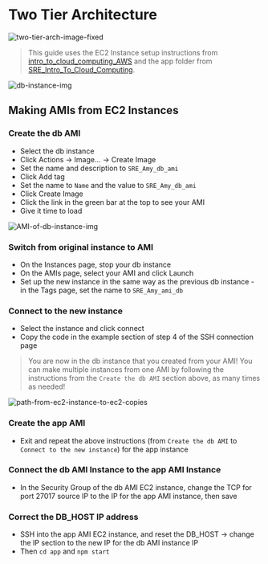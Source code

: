 # Two Tier Architecture  

![two-tier-arch-image-fixed](https://user-images.githubusercontent.com/88166874/131900069-8efd6227-b859-4ea0-bae7-fca9f185a32d.png)  

> This guide uses the EC2 Instance setup instructions from [intro_to_cloud_computing_AWS](https://github.com/am93596/intro_to_cloud_computing_AWS)
> and the app folder from [SRE_Intro_To_Cloud_Computing](https://github.com/am93596/SRE_Intro_To_Cloud_Computing).

![db-instance-img](https://user-images.githubusercontent.com/88166874/131902673-5e8657ff-22c4-43eb-826c-d552050bd96f.png)

## Making AMIs from EC2 Instances
### Create the db AMI
- Select the db instance
- Click Actions -> Image... -> Create Image
- Set the name and description to `SRE_Amy_db_ami`
- Click Add tag
- Set the name to `Name` and the value to `SRE_Amy_db_ami`
- Click Create Image
- Click the link in the green bar at the top to see your AMI
- Give it time to load  

![AMI-of-db-instance-img](https://user-images.githubusercontent.com/88166874/131903872-8a0e036e-b228-4fce-964c-e9417996f264.png)

### Switch from original instance to AMI
- On the Instances page, stop your db instance
- On the AMIs page, select your AMI and click Launch
- Set up the new instance in the same way as the previous db instance - in the Tags page, set the name to `SRE_Amy_ami_db`  

### Connect to the new instance
- Select the instance and click connect
- Copy the code in the example section of step 4 of the SSH connection page  
> You are now in the db instance that you created from your AMI!
> You can make multiple instances from one AMI by following the instructions from the `Create the db AMI` section above, as many times as needed!

![path-from-ec2-instance-to-ec2-copies](https://user-images.githubusercontent.com/88166874/131904372-50c7e832-f8a0-489e-84b9-8cc137755310.png)


### Create the app AMI
- Exit and repeat the above instructions (from `Create the db AMI` to `Connect to the new instance`) for the app instance
### Connect the db AMI Instance to the app AMI Instance
- In the Security Group of the db AMI EC2 instance, change the TCP for port 27017 source IP to the IP for the app AMI instance, then save
### Correct the DB_HOST IP address
- SSH into the app AMI EC2 instance, and reset the DB_HOST -> change the IP section to the new IP for the db AMI instance IP
- Then `cd app` and `npm start`

